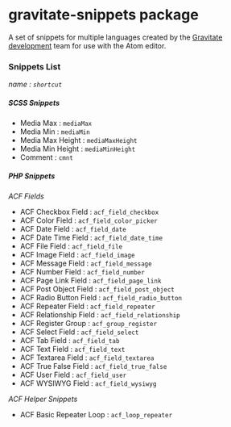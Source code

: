 # gravitate-snippets package

A set of snippets for multiple languages created by the [Gravitate development](http://www.gravitatedesign.com) team for use with the Atom editor.

### Snippets List ###
_name : ```shortcut```_

##### SCSS Snippets #####

* Media Max : ```mediaMax```
* Media Min : ```mediaMin```
* Media Max Height : ```mediaMaxHeight```
* Media Min Height : ```mediaMinHeight```
* Comment : ```cmnt```

##### PHP Snippets #####

_ACF Fields_
* ACF Checkbox Field : ```acf_field_checkbox```
* ACF Color Field : ```acf_field_color_picker```
* ACF Date Field : ```acf_field_date```
* ACF Date Time Field : ```acf_field_date_time```
* ACF File Field : ```acf_field_file```
* ACF Image Field : ```acf_field_image```
* ACF Message Field : ```acf_field_message```
* ACF Number Field : ```acf_field_number```
* ACF Page Link Field : ```acf_field_page_link```
* ACF Post Object Field : ```acf_field_post_object```
* ACF Radio Button Field : ```acf_field_radio_button```
* ACF Repeater Field : ```acf_field_repeater```
* ACF Relationship Field : ```acf_field_relationship```
* ACF Register Group : ```acf_group_register```
* ACF Select Field : ```acf_field_select```
* ACF Tab Field : ```acf_field_tab```
* ACF Text Field : ```acf_field_text```
* ACF Textarea Field : ```acf_field_textarea```
* ACF True False Field : ```acf_field_true_false```
* ACF User Field : ```acf_field_user```
* ACF WYSIWYG Field : ```acf_field_wysiwyg```

_ACF Helper Snippets_
* ACF Basic Repeater Loop : ```acf_loop_repeater```
